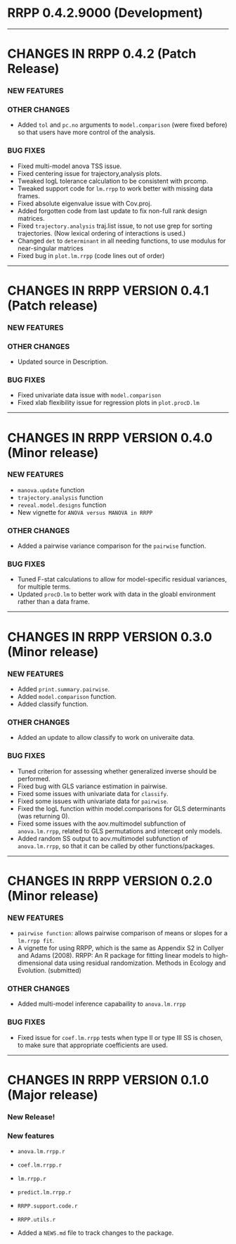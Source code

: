 # RRPP 0.4.2.9000 (Development)

------

# CHANGES IN RRPP 0.4.2 (Patch Release)

### NEW FEATURES

### OTHER CHANGES
* Added `tol` and `pc.no` arguments to `model.comparison` (were fixed before) so that users have more control of the analysis.

### BUG FIXES 
* Fixed multi-model anova TSS issue.
* Fixed centering issue for trajectory,analysis plots.
* Tweaked logL tolerance calculation to be consistent with prcomp.
* Tweaked support code for `lm.rrpp` to work better with missing data frames.
* Fixed absolute eigenvalue issue with Cov.proj.
* Added forgotten code from last update to fix non-full rank design matrices.
* Fixed `trajectory.analysis` traj.list issue, to not use grep for sorting trajectories.  (Now lexical ordering of interactions is used.)
* Changed `det` to `determinant` in all needing functions, to use modulus for near-singular matrices
* Fixed bug in `plot.lm.rrpp` (code lines out of order)

------

# CHANGES IN RRPP VERSION 0.4.1 (Patch release)

### NEW FEATURES

### OTHER CHANGES
* Updated source in Description.

### BUG FIXES 
* Fixed univariate data issue with `model.comparison`
* Fixed xlab flexibility issue for regression plots in `plot.procD.lm`
    
------

# CHANGES IN RRPP VERSION 0.4.0 (Minor release)

### NEW FEATURES
* `manova.update` function
* `trajectory.analysis` function
* `reveal.model.designs` function
* New vignette for `ANOVA versus MANOVA in RRPP`

### OTHER CHANGES
* Added a pairwise variance comparison for the `pairwise` function.

### BUG FIXES 
* Tuned F-stat calculations to allow for model-specific residual variances, for multiple terms.
* Updated `procD.lm` to better work with data in the gloabl environment rather than a data frame. 

------

# CHANGES IN RRPP VERSION 0.3.0 (Minor release)

### NEW FEATURES
* Added `print.summary.pairwise`.
* Added `model.comparison` function.
* Added classify function.

### OTHER CHANGES

* Added an update to allow classify to work on univeraite data.

### BUG FIXES 

* Tuned criterion for assessing whether generalized inverse should be performed.
* Fixed bug with GLS variance estimation in pairwise.
* Fixed some issues with univariate data for `classify`.
* Fixed some issues with univariate data for `pairwise`.
* Fixed the logL function within model.comparisons for GLS determinants 
    (was returning 0).
* Fixed some issues with the aov.multimodel subfunction of `anova.lm.rrpp`, related to GLS permutations and intercept only models.  
* Added random SS output to aov.multimodel subfunction of `anova.lm.rrpp`, so that it can be called by other functions/packages.
    
------

# CHANGES IN RRPP VERSION 0.2.0 (Minor release)

### NEW FEATURES

* `pairwise function`: allows pairwise comparison of means or slopes for a `lm.rrpp fit`.
* A vignette for using RRPP, which is the same as Appendix S2 in Collyer and Adams 
    (2008). RRPP: An R package for fitting linear models to high-dimensional data using 
    residual randomization. Methods in Ecology and Evolution.  (submitted)

### OTHER CHANGES

* Added multi-model inference capabaility to `anova.lm.rrpp`
    
### BUG FIXES 

* Fixed issue for `coef.lm.rrpp` tests when type II or type III SS is chosen, to make sure that appropriate coefficients are used.
 
------

# CHANGES IN RRPP VERSION 0.1.0 (Major release)

###	New Release!

###	New features

*	`anova.lm.rrpp.r`
* `coef.lm.rrpp.r`
*	`lm.rrpp.r`
*	`predict.lm.rrpp.r`
*	`RRPP.support.code.r`
*	`RRPP.utils.r`

* Added a `NEWS.md` file to track changes to the package.
